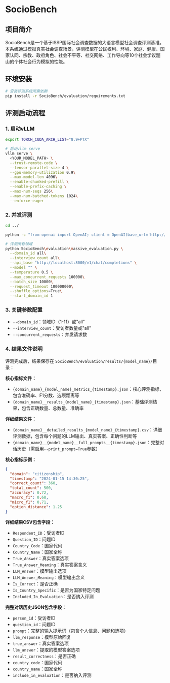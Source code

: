 # SocioBench

## 项目简介

SocioBench是一个基于ISSP国际社会调查数据的大语言模型社会调查评测基准。本系统通过模拟真实社会调查场景，评测模型在公民权利、环境、家庭、健康、国家认同、宗教、政府角色、社会不平等、社交网络、工作导向等10个社会学议题山的个体社会行为模拟的性能。

## 环境安装

```bash
# 安装评测系统所需依赖
pip install -r SocioBench/evaluation/requirements.txt
```

## 评测启动流程

### 1. 启动vLLM

```bash
export TORCH_CUDA_ARCH_LIST="8.9+PTX" 

# 启动vllm serve
vllm serve \
  <YOUR_MODEL_PATH> \
  --trust-remote-code \
  --tensor-parallel-size 4 \
  --gpu-memory-utilization 0.9\
  --max-model-len 4096\
  --enable-chunked-prefill \
  --enable-prefix-caching \
  --max-num-seqs 256\
  --max-num-batched-tokens 1024\
  --enforce-eager 
```

### 2. 并发评测

```bash
cd ../

python -c "from openai import OpenAI; client = OpenAI(base_url='http://localhost:8000/v1', api_key='EMPTY'); models = client.models.list(); model_name = models.data[0].id; print(model_name)"

# 评测所有领域
python SocioBench\evaluation\massive_evaluation.py \
  --domain_id all\
  --interview_count all\
  --api_base "http://localhost:8000/v1/chat/completions" \
  --model "" \
  --temperature 0.5 \
  --max_concurrent_requests 100000\
  --batch_size 10000\
  --request_timeout 100000000\
  --shuffle_options=True\
  --start_domain_id 1
```

### 3. 关键参数配置

- `--domain_id`：领域ID（1-11）或"all"
- `--interview_count`：受访者数量或"all"
- `--concurrent_requests`：并发请求数

### 4. 结果文件说明

评测完成后，结果保存在 `SocioBench/evaluation/results/{model_name}/`目录：

**核心指标文件：**
- `{domain_name}_{model_name}_metrics_{timestamp}.json`：核心评测指标，包含准确率、F1分数、选项距离等
- `{domain_name}__results_{model_name}_{timestamp}.json`：基础评测结果，包含正确数量、总数量、准确率

**详细结果文件：**
- `{domain_name}__detailed_results_{model_name}_{timestamp}.csv`：详细评测数据，包含每个问题的LLM输出、真实答案、正确性判断等
- `{domain_name}__{model_name}__full_prompts__{timestamp}.json`：完整对话历史（需启用`--print_prompt=True`参数）

**核心指标示例：**
```json
{
  "domain": "citizenship",
  "timestamp": "2024-01-15 14:30:25",
  "correct_count": 360,
  "total_count": 500,
  "accuracy": 0.72,
  "macro_f1": 0.68,
  "micro_f1": 0.71,
  "option_distance": 1.25
}
```

**详细结果CSV包含字段：**
- `Respondent_ID`：受访者ID
- `Question_ID`：问题ID
- `Country_Code`：国家代码
- `Country_Name`：国家全称
- `True_Answer`：真实答案选项
- `True_Answer_Meaning`：真实答案含义
- `LLM_Answer`：模型输出选项
- `LLM_Answer_Meaning`：模型输出含义
- `Is_Correct`：是否正确
- `Is_Country_Specific`：是否为国家特定问题
- `Included_In_Evaluation`：是否纳入评测

**完整对话历史JSON包含字段：**
- `person_id`：受访者ID
- `question_id`：问题ID
- `prompt`：完整的输入提示词（包含个人信息、问题和选项）
- `llm_response`：模型原始回复
- `true_answer`：真实答案选项
- `llm_answer`：提取的模型答案选项
- `result_correctness`：是否正确
- `country_code`：国家代码
- `country_name`：国家全称
- `include_in_evaluation`：是否纳入评测
